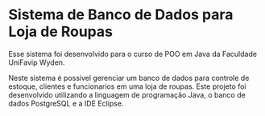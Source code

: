 # Sistema de Banco de Dados para Loja de Roupas
Esse sistema foi desenvolvido para o curso de POO em Java da Faculdade UniFavip Wyden.

Neste sistema é possivel gerenciar um banco de dados para controle de estoque, clientes e funcionarios em uma loja de roupas. Este projeto foi desenvolvido utilizando a linguagem de programação Java, o banco de dados PostgreSQL e a IDE Eclipse.

